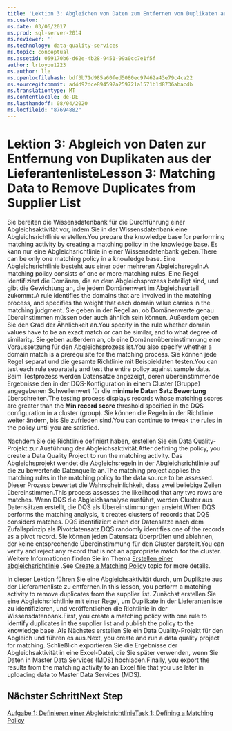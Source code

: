 ```yaml
---
title: 'Lektion 3: Abgleichen von Daten zum Entfernen von Duplikaten aus der Lieferantenliste | Microsoft-Dokumentation'
ms.custom: ''
ms.date: 03/06/2017
ms.prod: sql-server-2014
ms.reviewer: ''
ms.technology: data-quality-services
ms.topic: conceptual
ms.assetid: 059170b6-d62e-4b28-9451-99a0cc7e1f5f
author: lrtoyou1223
ms.author: lle
ms.openlocfilehash: bdf3b71d985a60fed5080ec97462a43e79c4ca22
ms.sourcegitcommit: ad4d92dce894592a259721a1571b1d8736abacdb
ms.translationtype: MT
ms.contentlocale: de-DE
ms.lasthandoff: 08/04/2020
ms.locfileid: "87694882"
---
```

# <a name="lesson-3-matching-data-to-remove-duplicates-from-supplier-list"></a><span data-ttu-id="a2b6a-102">Lektion 3: Abgleich von Daten zur Entfernung von Duplikaten aus der Lieferantenliste</span><span class="sxs-lookup"><span data-stu-id="a2b6a-102">Lesson 3: Matching Data to Remove Duplicates from Supplier List</span></span>
  <span data-ttu-id="a2b6a-103">Sie bereiten die Wissensdatenbank für die Durchführung einer Abgleichsaktivität vor, indem Sie in der Wissensdatenbank eine Abgleichsrichtlinie erstellen.</span><span class="sxs-lookup"><span data-stu-id="a2b6a-103">You prepare the knowledge base for performing matching activity by creating a matching policy in the knowledge base.</span></span> <span data-ttu-id="a2b6a-104">Es kann nur eine Abgleichsrichtlinie in einer Wissensdatenbank geben.</span><span class="sxs-lookup"><span data-stu-id="a2b6a-104">There can be only one matching policy in a knowledge base.</span></span> <span data-ttu-id="a2b6a-105">Eine Abgleichsrichtlinie besteht aus einer oder mehreren Abgleichsregeln.</span><span class="sxs-lookup"><span data-stu-id="a2b6a-105">A matching policy consists of one or more matching rules.</span></span> <span data-ttu-id="a2b6a-106">Eine Regel identifiziert die Domänen, die an dem Abgleichsprozess beteiligt sind, und gibt die Gewichtung an, die jedem Domänenwert im Abgleichsurteil zukommt.</span><span class="sxs-lookup"><span data-stu-id="a2b6a-106">A rule identifies the domains that are involved in the matching process, and specifies the weight that each domain value carries in the matching judgment.</span></span> <span data-ttu-id="a2b6a-107">Sie geben in der Regel an, ob Domänenwerte genau übereinstimmen müssen oder auch ähnlich sein können. Außerdem geben Sie den Grad der Ähnlichkeit an.</span><span class="sxs-lookup"><span data-stu-id="a2b6a-107">You specify in the rule whether domain values have to be an exact match or can be similar, and to what degree of similarity.</span></span> <span data-ttu-id="a2b6a-108">Sie geben außerdem an, ob eine Domänenübereinstimmung eine Voraussetzung für den Abgleichsprozess ist.</span><span class="sxs-lookup"><span data-stu-id="a2b6a-108">You also specify whether a domain match is a prerequisite for the matching process.</span></span> <span data-ttu-id="a2b6a-109">Sie können jede Regel separat und die gesamte Richtlinie mit Beispieldaten testen.</span><span class="sxs-lookup"><span data-stu-id="a2b6a-109">You can test each rule separately and test the entire policy against sample data.</span></span> <span data-ttu-id="a2b6a-110">Beim Testprozess werden Datensätze angezeigt, deren übereinstimmende Ergebnisse den in der DQS-Konfiguration in einem Cluster (Gruppe) angegebenen Schwellenwert für die **minimale Daten Satz Bewertung** überschreiten.</span><span class="sxs-lookup"><span data-stu-id="a2b6a-110">The testing process displays records whose matching scores are greater than the **Min record score** threshold specified in the DQS configuration in a cluster (group).</span></span> <span data-ttu-id="a2b6a-111">Sie können die Regeln in der Richtlinie weiter ändern, bis Sie zufrieden sind.</span><span class="sxs-lookup"><span data-stu-id="a2b6a-111">You can continue to tweak the rules in the policy until you are satisfied.</span></span>  
  
 <span data-ttu-id="a2b6a-112">Nachdem Sie die Richtlinie definiert haben, erstellen Sie ein Data Quality-Projekt zur Ausführung der Abgleichsaktivität.</span><span class="sxs-lookup"><span data-stu-id="a2b6a-112">After defining the policy, you create a Data Quality Project to run the matching activity.</span></span> <span data-ttu-id="a2b6a-113">Das Abgleichsprojekt wendet die Abgleichsregeln in der Abgleichsrichtlinie auf die zu bewertende Datenquelle an.</span><span class="sxs-lookup"><span data-stu-id="a2b6a-113">The matching project applies the matching rules in the matching policy to the data source to be assessed.</span></span> <span data-ttu-id="a2b6a-114">Dieser Prozess bewertet die Wahrscheinlichkeit, dass zwei beliebige Zeilen übereinstimmen.</span><span class="sxs-lookup"><span data-stu-id="a2b6a-114">This process assesses the likelihood that any two rows are matches.</span></span> <span data-ttu-id="a2b6a-115">Wenn DQS die Abgleichsanalyse ausführt, werden Cluster aus Datensätzen erstellt, die DQS als Übereinstimmungen ansieht.</span><span class="sxs-lookup"><span data-stu-id="a2b6a-115">When DQS performs the matching analysis, it creates clusters of records that DQS considers matches.</span></span> <span data-ttu-id="a2b6a-116">DQS identifiziert einen der Datensätze nach dem Zufallsprinzip als Pivotdatensatz.</span><span class="sxs-lookup"><span data-stu-id="a2b6a-116">DQS randomly identifies one of the records as a pivot record.</span></span> <span data-ttu-id="a2b6a-117">Sie können jeden Datensatz überprüfen und ablehnen, der keine entsprechende Übereinstimmung für den Cluster darstellt.</span><span class="sxs-lookup"><span data-stu-id="a2b6a-117">You can verify and reject any record that is not an appropriate match for the cluster.</span></span> <span data-ttu-id="a2b6a-118">Weitere Informationen finden Sie im Thema [Erstellen einer abgleichsrichtlinie](https://msdn.microsoft.com/library/hh270290.aspx) .</span><span class="sxs-lookup"><span data-stu-id="a2b6a-118">See [Create a Matching Policy](https://msdn.microsoft.com/library/hh270290.aspx) topic for more details.</span></span>  
  
 <span data-ttu-id="a2b6a-119">In dieser Lektion führen Sie eine Abgleichsaktivität durch, um Duplikate aus der Lieferantenliste zu entfernen.</span><span class="sxs-lookup"><span data-stu-id="a2b6a-119">In this lesson, you perform a matching activity to remove duplicates from the supplier list.</span></span> <span data-ttu-id="a2b6a-120">Zunächst erstellen Sie eine Abgleichsrichtlinie mit einer Regel, um Duplikate in der Lieferantenliste zu identifizieren, und veröffentlichen die Richtlinie in der Wissensdatenbank.</span><span class="sxs-lookup"><span data-stu-id="a2b6a-120">First, you create a matching policy with one rule to identify duplicates in the supplier list and publish the policy to the knowledge base.</span></span> <span data-ttu-id="a2b6a-121">Als Nächstes erstellen Sie ein Data Quality-Projekt für den Abgleich und führen es aus.</span><span class="sxs-lookup"><span data-stu-id="a2b6a-121">Next, you create and run a data quality project for matching.</span></span> <span data-ttu-id="a2b6a-122">Schließlich exportieren Sie die Ergebnisse der Abgleichsaktivität in eine Excel-Datei, die Sie später verwenden, wenn Sie Daten in Master Data Services (MDS) hochladen.</span><span class="sxs-lookup"><span data-stu-id="a2b6a-122">Finally, you export the results from the matching activity to an Excel file that you use later in uploading data to Master Data Services (MDS).</span></span>  
  
## <a name="next-step"></a><span data-ttu-id="a2b6a-123">Nächster Schritt</span><span class="sxs-lookup"><span data-stu-id="a2b6a-123">Next Step</span></span>  
 [<span data-ttu-id="a2b6a-124">Aufgabe 1: Definieren einer Abgleichrichtlinie</span><span class="sxs-lookup"><span data-stu-id="a2b6a-124">Task 1: Defining a Matching Policy</span></span>](../../2014/tutorials/task-1-defining-a-matching-policy.md)  
  
  
